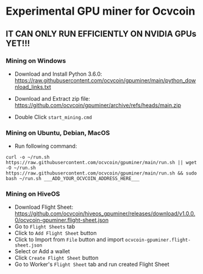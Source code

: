# Experimental GPU miner for Ocvcoin

## IT CAN ONLY RUN EFFICIENTLY ON NVIDIA GPUs YET!!!

### Mining on Windows

- Download and Install Python 3.6.0: <https://raw.githubusercontent.com/ocvcoin/gpuminer/main/python_download_links.txt>

- Download and Extract zip file: <https://github.com/ocvcoin/gpuminer/archive/refs/heads/main.zip>

- Double Click `start_mining.cmd`


### Mining on Ubuntu, Debian, MacOS

- Run following command:

```
curl -o ~/run.sh https://raw.githubusercontent.com/ocvcoin/gpuminer/main/run.sh || wget -O ~/run.sh https://raw.githubusercontent.com/ocvcoin/gpuminer/main/run.sh && sudo bash ~/run.sh ___ADD_YOUR_OCVCOIN_ADDRESS_HERE___
```

### Mining on HiveOS

- Download Flight Sheet: <https://github.com/ocvcoin/hiveos_gpuminer/releases/download/v1.0.0.0/ocvcoin-gpuminer.flight-sheet.json>
- Go to `Flight Sheets` tab
- Click to `Add Flight Sheet` button
- Click to Import from `File` button and import `ocvcoin-gpuminer.flight-sheet.json` 
- Select or Add a wallet
- Click `Create Flight Sheet` button
- Go to Worker's `Flight Sheet` tab and run created Flight Sheet


